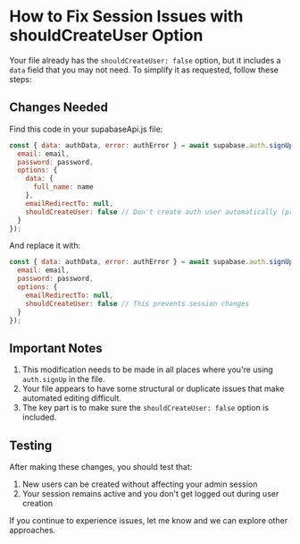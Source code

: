 # How to Fix Session Issues with shouldCreateUser Option

Your file already has the `shouldCreateUser: false` option, but it includes a `data` field that you may not need. To simplify it as requested, follow these steps:

## Changes Needed

Find this code in your supabaseApi.js file:

```javascript
const { data: authData, error: authError } = await supabase.auth.signUp({
  email: email,
  password: password,
  options: {
    data: {
      full_name: name
    },
    emailRedirectTo: null,
    shouldCreateUser: false // Don't create auth user automatically (prevent session change)
  }
});
```

And replace it with:

```javascript
const { data: authData, error: authError } = await supabase.auth.signUp({
  email: email,
  password: password,
  options: {
    emailRedirectTo: null,
    shouldCreateUser: false // This prevents session changes
  }
});
```

## Important Notes

1. This modification needs to be made in all places where you're using `auth.signUp` in the file.
2. Your file appears to have some structural or duplicate issues that make automated editing difficult.
3. The key part is to make sure the `shouldCreateUser: false` option is included.

## Testing

After making these changes, you should test that:
1. New users can be created without affecting your admin session
2. Your session remains active and you don't get logged out during user creation

If you continue to experience issues, let me know and we can explore other approaches.
